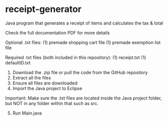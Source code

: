 # receipt-generator
Java program that generates a receipt of items and calculates the tax &amp; total

Check the full documentation PDF for more details

Optional .txt files:
(1) premade shopping cart file
(1) premade exemption list file

Required .txt files (both included in this repository):
(1) receipt.txt
(1) defaultID.txt

1. Download the .zip file or pull the code from the GitHub repository
2. Extract all the files
3. Ensure all files are downloaded
4. Import the Java project to Eclipse

Important: Make sure the .txt files are located inside the Java project folder, but NOT in any folder within that such as src.

5. Run Main.java

